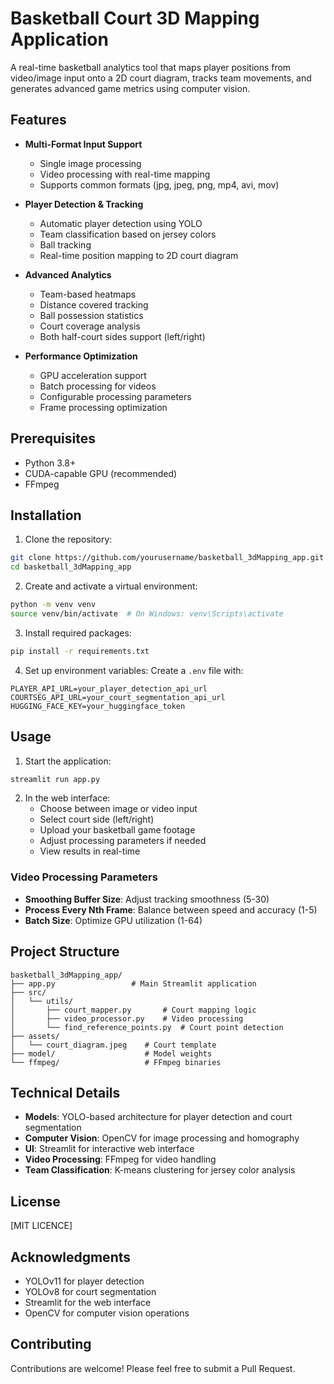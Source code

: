 # Basketball Court 3D Mapping Application

A real-time basketball analytics tool that maps player positions from video/image input onto a 2D court diagram, tracks team movements, and generates advanced game metrics using computer vision.

## Features

- **Multi-Format Input Support**
  - Single image processing
  - Video processing with real-time mapping
  - Supports common formats (jpg, jpeg, png, mp4, avi, mov)

- **Player Detection & Tracking**
  - Automatic player detection using YOLO
  - Team classification based on jersey colors
  - Ball tracking
  - Real-time position mapping to 2D court diagram

- **Advanced Analytics**
  - Team-based heatmaps
  - Distance covered tracking
  - Ball possession statistics
  - Court coverage analysis
  - Both half-court sides support (left/right)

- **Performance Optimization**
  - GPU acceleration support
  - Batch processing for videos
  - Configurable processing parameters
  - Frame processing optimization

## Prerequisites

- Python 3.8+
- CUDA-capable GPU (recommended)
- FFmpeg

## Installation

1. Clone the repository:
```bash
git clone https://github.com/yourusername/basketball_3dMapping_app.git
cd basketball_3dMapping_app
```

2. Create and activate a virtual environment:
```bash
python -m venv venv
source venv/bin/activate  # On Windows: venv\Scripts\activate
```

3. Install required packages:
```bash
pip install -r requirements.txt
```

4. Set up environment variables:
Create a `.env` file with:
```env
PLAYER_API_URL=your_player_detection_api_url
COURTSEG_API_URL=your_court_segmentation_api_url
HUGGING_FACE_KEY=your_huggingface_token
```

## Usage

1. Start the application:
```bash
streamlit run app.py
```

2. In the web interface:
   - Choose between image or video input
   - Select court side (left/right)
   - Upload your basketball game footage
   - Adjust processing parameters if needed
   - View results in real-time

### Video Processing Parameters

- **Smoothing Buffer Size**: Adjust tracking smoothness (5-30)
- **Process Every Nth Frame**: Balance between speed and accuracy (1-5)
- **Batch Size**: Optimize GPU utilization (1-64)

## Project Structure

```
basketball_3dMapping_app/
├── app.py                 # Main Streamlit application
├── src/
│   └── utils/
│       ├── court_mapper.py       # Court mapping logic
│       ├── video_processor.py    # Video processing
│       └── find_reference_points.py  # Court point detection
├── assets/
│   └── court_diagram.jpeg    # Court template
├── model/                    # Model weights
└── ffmpeg/                   # FFmpeg binaries
```

## Technical Details

- **Models**: YOLO-based architecture for player detection and court segmentation
- **Computer Vision**: OpenCV for image processing and homography
- **UI**: Streamlit for interactive web interface
- **Video Processing**: FFmpeg for video handling
- **Team Classification**: K-means clustering for jersey color analysis

## License

[MIT LICENCE]

## Acknowledgments

- YOLOv11 for player detection
- YOLOv8 for court segmentation
- Streamlit for the web interface
- OpenCV for computer vision operations

## Contributing

Contributions are welcome! Please feel free to submit a Pull Request.